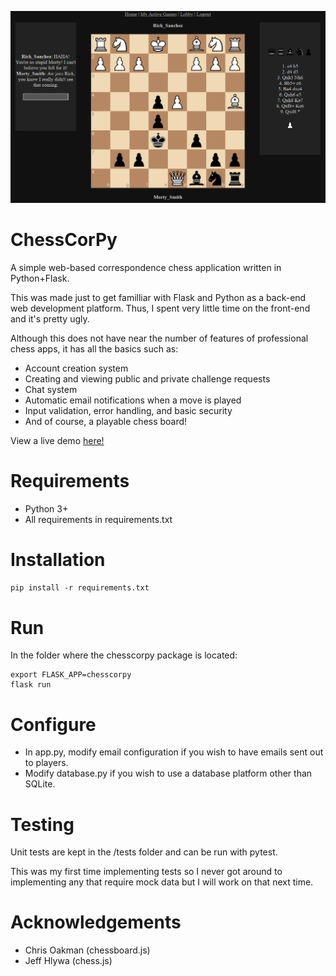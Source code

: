 ![Image of ChessCorPy](https://raw.githubusercontent.com/kurtjd/chesscorpy/master/chesscorpy/static/img/screenshot.png)

ChessCorPy
====================
A simple web-based correspondence chess application written in Python+Flask.

This was made just to get familliar with Flask and Python as a back-end web development platform. 
Thus, I spent very little time on the front-end and it's pretty ugly.

Although this does not have near the number of features of professional chess apps, it has all the basics such as:

* Account creation system
* Creating and viewing public and private challenge requests
* Chat system
* Automatic email notifications when a move is played
* Input validation, error handling, and basic security
* And of course, a playable chess board!

View a live demo [here!](https://chesscorpy.herokuapp.com/)

Requirements
============
* Python 3+
* All requirements in requirements.txt

Installation
============
```pip install -r requirements.txt```

Run
===
In the folder where the chesscorpy package is located:

```
export FLASK_APP=chesscorpy
flask run
```

Configure
=========
* In app.py, modify email configuration if you wish to have emails sent out to players.
* Modify database.py if you wish to use a database platform other than SQLite.

Testing
=======
Unit tests are kept in the /tests folder and can be run with pytest.

This was my first time implementing tests so I never got around to implementing
any that require mock data but I will work on that next time.

Acknowledgements
================
* Chris Oakman (chessboard.js)
* Jeff Hlywa (chess.js)
